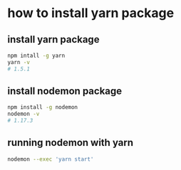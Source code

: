 # how to install yarn package

## install yarn package

```bash
npm intall -g yarn
yarn -v
# 1.5.1
```

## install nodemon package

```bash
npm install -g nodemon
nodemon -v
# 1.17.3
```

## running nodemon with yarn

```bash
nodemon --exec 'yarn start'
```
